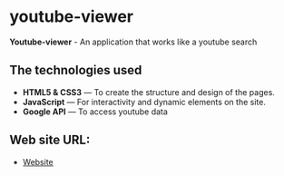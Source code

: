 # youtube-viewer

**Youtube-viewer** - An application that works like a youtube search

## The technologies used
- **HTML5 & CSS3** — To create the structure and design of the pages.
- **JavaScript** — For interactivity and dynamic elements on the site.
- **Google API** — To access youtube data

## Web site URL:
- [Website](https://pavelbuiko04.github.io/youtube-viewer/index.html)
